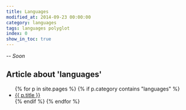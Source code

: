 ```yaml
---
title: Languages
modified_at: 2014-09-23 00:00:00
category: languages
tags: languages polyglot
index: 0
show_in_toc: true
---
```


_-- Soon_


## Article about 'languages'

<ul class="list-unstyled">
  {% for p in site.pages %}
    {% if p.category contains "languages" %}
      <li>
        <a href="{{ p.url }}">{{ p.title }}</a>
      </li>
    {% endif %}
  {% endfor %}
</ul>
